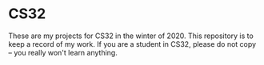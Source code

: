 # CS32

These are my projects for CS32 in the winter of 2020. This repository is to keep a record of my work. If you are a student in CS32, please do not copy – you really won't learn anything. 
